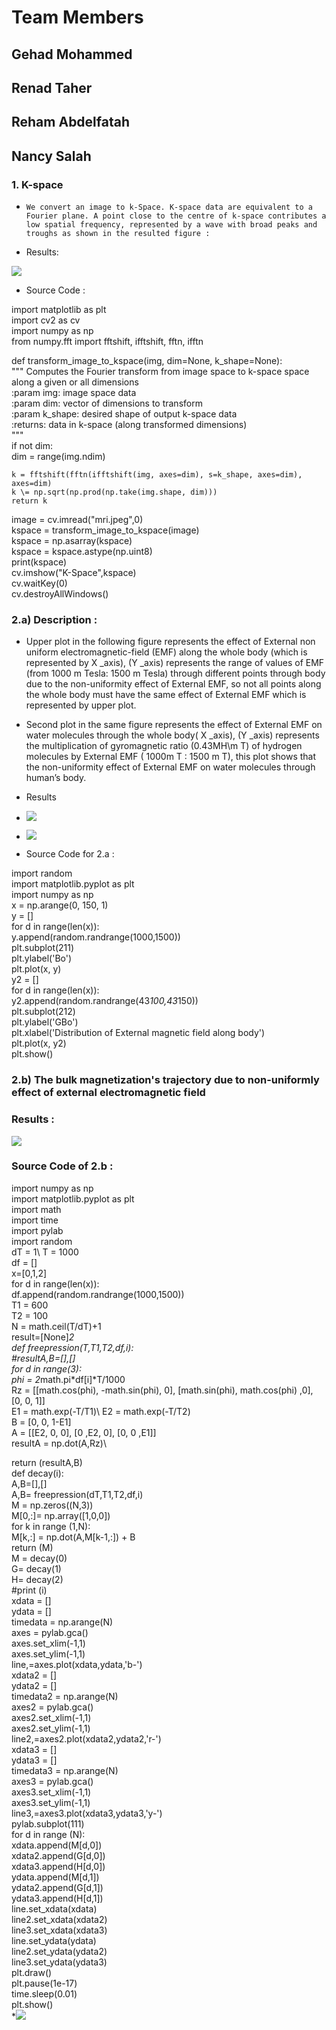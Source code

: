 <!--Headline-->
<!--Image-->
<!--UL-->
<!-- URLs-->

# Team Members
## Gehad Mohammed
## Renad Taher
## Reham Abdelfatah
## Nancy Salah

### 1. K-space
*     We convert an image to k-Space. K-space data are equivalent to a Fourier plane. A point close to the centre of k-space contributes a low spatial frequency, represented by a wave with broad peaks and troughs as shown in the resulted figure :

*    Results:

![](K-Space.png)  

*    Source Code :

import matplotlib as plt\
import cv2 as cv\
import numpy as np\
from numpy.fft import fftshift, ifftshift, fftn, ifftn

def transform_image_to_kspace(img, dim=None, k_shape=None):\
    """ Computes the Fourier transform from image space to k-space space\
    along a given or all dimensions\
    :param img: image space data\
    :param dim: vector of dimensions to transform\
    :param k_shape: desired shape of output k-space data\
    :returns: data in k-space (along transformed dimensions)\
    """\
    if not dim:\
        dim = range(img.ndim)

    k = fftshift(fftn(ifftshift(img, axes=dim), s=k_shape, axes=dim), axes=dim)
    k \= np.sqrt(np.prod(np.take(img.shape, dim)))
    return k

image = cv.imread("mri.jpeg",0)\
kspace = transform_image_to_kspace(image)\
kspace = np.asarray(kspace)\
kspace = kspace.astype(np.uint8)\
print(kspace)\
cv.imshow("K-Space",kspace)\
cv.waitKey(0)\
cv.destroyAllWindows()


### 2.a) Description :
*    Upper plot in the following figure represents the effect of External non uniform electromagnetic-field (EMF) along the whole body (which is represented by X _axis), (Y _axis) represents the range of values of EMF (from 1000 m Tesla: 1500 m Tesla) through different points through body due to the non-uniformity effect of External EMF, so not all points along the whole body must have the same effect of External EMF which is represented by upper plot. 


*    Second plot in the same figure represents  the effect of External EMF on water molecules through the whole body( X _axis), (Y _axis) represents the multiplication of gyromagnetic ratio (0.43MH\m T) of hydrogen molecules by External EMF ( 1000m T : 1500 m T), this plot shows that the non-uniformity effect of External EMF on water molecules through human’s body.

*    Results

* ![](b.PNG)
* ![](c.PNG)

*    Source Code for 2.a :
 
 
import random\
import matplotlib.pyplot as plt\
import numpy as np\
x = np.arange(0, 150, 1)\
y = []\
for d in range(len(x)):\
     y.append(random.randrange(1000,1500))\
plt.subplot(211)\
plt.ylabel('Bo')\
plt.plot(x, y)\
y2 = []\
for d in range(len(x)):\
    y2.append(random.randrange(43*100,43*150))\
plt.subplot(212)\
plt.ylabel('GBo')\
plt.xlabel('Distribution of External magnetic field along body')\
plt.plot(x, y2)\
plt.show()

###  2.b)  The bulk magnetization's trajectory due to non-uniformly effect of external electromagnetic field

### Results :

![](mri2b.GIF)

### Source Code of 2.b :
import numpy as np\
import matplotlib.pyplot as plt\
import math\
import time\
import pylab\
import random\
dT = 1\	
T = 1000\
df = []\
x=[0,1,2]\
for d in range(len(x)):\
    df.append(random.randrange(1000,1500))\
T1 = 600\
T2 = 100\
N = math.ceil(T/dT)+1\
result=[None]*2\
def freepression(T,T1,T2,df,i):\
 #resultA,B=[],[]\
 for d in range(3):\
  phi = 2*math.pi*df[i]*T/1000\
  Rz = [[math.cos(phi), -math.sin(phi), 0],
      [math.sin(phi), math.cos(phi) ,0],
      [0, 0, 1]]\
  E1 = math.exp(-T/T1)\	
  E2 = math.exp(-T/T2)\
  B = [0, 0, 1-E1]\
  A = [[E2, 0, 0],
       [0 ,E2, 0],
       [0, 0 ,E1]]\
  resultA = np.dot(A,Rz)\
 
  return (resultA,B)\
def decay(i):\
  A,B=[],[]\
  A,B= freepression(dT,T1,T2,df,i)\
  M = np.zeros((N,3))\
  M[0,:]= np.array([1,0,0])\
  for k in range (1,N):\
    M[k,:] = np.dot(A,M[k-1,:]) + B\
  return (M)\
M = decay(0)\
G=  decay(1)\
H=  decay(2)\
#print (i)\
xdata = []\
ydata = []\
timedata = np.arange(N)\
axes = pylab.gca()\
axes.set_xlim(-1,1)\
axes.set_ylim(-1,1)\
line,=axes.plot(xdata,ydata,'b-')\
xdata2 = []\
ydata2 = []\
timedata2 = np.arange(N)\
axes2 = pylab.gca()\
axes2.set_xlim(-1,1)\
axes2.set_ylim(-1,1)\
line2,=axes2.plot(xdata2,ydata2,'r-')\
xdata3 = []\
ydata3 = []\
timedata3 = np.arange(N)\
axes3 = pylab.gca()\
axes3.set_xlim(-1,1)\
axes3.set_ylim(-1,1)\
line3,=axes3.plot(xdata3,ydata3,'y-')\
pylab.subplot(111)\
for d in range (N):\
    xdata.append(M[d,0])\
    xdata2.append(G[d,0])\
    xdata3.append(H[d,0])\
    ydata.append(M[d,1])\
    ydata2.append(G[d,1])\
    ydata3.append(H[d,1])\
    line.set_xdata(xdata)\
    line2.set_xdata(xdata2)\
    line3.set_xdata(xdata3)\
    line.set_ydata(ydata)\
    line2.set_ydata(ydata2)\
    line3.set_ydata(ydata3)\
    plt.draw()\
    plt.pause(1e-17)\
    time.sleep(0.01)\
plt.show()\
*![](./Figure_1.png)
